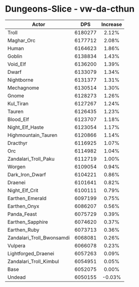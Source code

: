 # Dungeons-Slice - vw-da-cthun
| Actor | DPS | Increase |
|---|:---:|:---:|
|Troll|6180277|2.12%|
|Maghar_Orc|6177712|2.08%|
|Human|6164623|1.86%|
|Goblin|6138834|1.43%|
|Void_Elf|6136200|1.39%|
|Dwarf|6133079|1.34%|
|Nightborne|6131377|1.31%|
|Mechagnome|6130514|1.30%|
|Gnome|6128273|1.26%|
|Kul_Tiran|6127267|1.24%|
|Tauren|6126435|1.23%|
|Blood_Elf|6123707|1.18%|
|Night_Elf_Haste|6123054|1.17%|
|Highmountain_Tauren|6120866|1.14%|
|Dracthyr|6116925|1.07%|
|Orc|6114982|1.04%|
|Zandalari_Troll_Paku|6112719|1.00%|
|Worgen|6109054|0.94%|
|Dark_Iron_Dwarf|6104221|0.86%|
|Draenei|6101641|0.82%|
|Night_Elf_Crit|6100111|0.79%|
|Earthen_Emerald|6097199|0.75%|
|Earthen_Onyx|6086207|0.56%|
|Panda_Feast|6075729|0.39%|
|Earthen_Sapphire|6074620|0.37%|
|Earthen_Ruby|6073713|0.36%|
|Zandalari_Troll_Bwonsamdi|6068081|0.26%|
|Vulpera|6066078|0.23%|
|Lightforged_Draenei|6057263|0.09%|
|Zandalari_Troll_Kimbul|6054951|0.05%|
|Base|6052075|0.00%|
|Undead|6050155|-0.03%|
